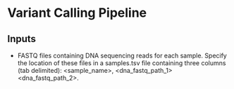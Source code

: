 # Variant Calling Pipeline

## Inputs
 - FASTQ files containing DNA sequencing reads for each sample. Specify the location of these files in a samples.tsv file containing three columns (tab delimited): <sample_name>, <dna_fastq_path_1> <dna_fastq_path_2>.
